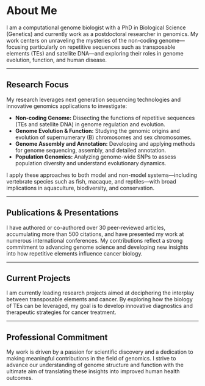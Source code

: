 # About Me

I am a computational genome biologist with a PhD in Biological Science (Genetics) and currently work as a postdoctoral researcher in genomics. My work centers on unraveling the mysteries of the non-coding genome—focusing particularly on repetitive sequences such as transposable elements (TEs) and satellite DNA—and exploring their roles in genome evolution, function, and human disease.

---

## Research Focus

My research leverages next generation sequencing technologies and innovative genomics applications to investigate:
- **Non-coding Genome:** Dissecting the functions of repetitive sequences (TEs and satellite DNA) in genome regulation and evolution.
- **Genome Evolution & Function:** Studying the genomic origins and evolution of supernumerary (B) chromosomes and sex chromosomes.
- **Genome Assembly and Annotation:** Developing and applying methods for genome sequencing, assembly, and detailed annotation.
- **Population Genomics:** Analyzing genome-wide SNPs to assess population diversity and understand evolutionary dynamics.

I apply these approaches to both model and non-model systems—including vertebrate species such as fish, macaque, and reptiles—with broad implications in aquaculture, biodiversity, and conservation.

---

## Publications & Presentations

I have authored or co-authored over 30 peer-reviewed articles, accumulating more than 500 citations, and have presented my work at numerous international conferences. My contributions reflect a strong commitment to advancing genome science and developing new insights into how repetitive elements influence cancer biology.

---

## Current Projects

I am currently leading research projects aimed at deciphering the interplay between transposable elements and cancer. By exploring how the biology of TEs can be leveraged, my goal is to develop innovative diagnostics and therapeutic strategies for cancer treatment.

---

## Professional Commitment

My work is driven by a passion for scientific discovery and a dedication to making meaningful contributions in the field of genomics. I strive to advance our understanding of genome structure and function with the ultimate aim of translating these insights into improved human health outcomes.
